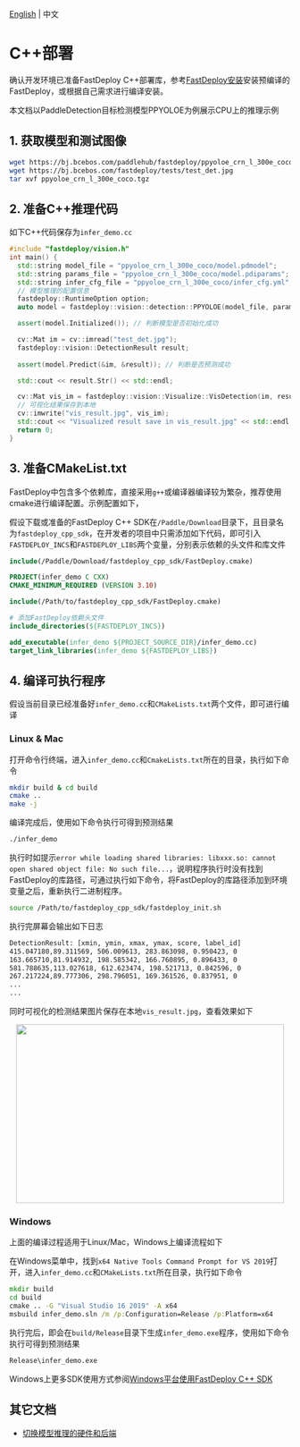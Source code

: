 [English](../../../en/quick_start/models/cpp.md) | 中文

# C++部署

确认开发环境已准备FastDeploy C++部署库，参考[FastDeploy安装](../../build_and_install/)安装预编译的FastDeploy，或根据自己需求进行编译安装。

本文档以PaddleDetection目标检测模型PPYOLOE为例展示CPU上的推理示例

## 1. 获取模型和测试图像

```bash
wget https://bj.bcebos.com/paddlehub/fastdeploy/ppyoloe_crn_l_300e_coco.tgz
wget https://bj.bcebos.com/fastdeploy/tests/test_det.jpg
tar xvf ppyoloe_crn_l_300e_coco.tgz
```

## 2. 准备C++推理代码

如下C++代码保存为`infer_demo.cc`

```c++
#include "fastdeploy/vision.h"
int main() {
  std::string model_file = "ppyoloe_crn_l_300e_coco/model.pdmodel";
  std::string params_file = "ppyoloe_crn_l_300e_coco/model.pdiparams";
  std::string infer_cfg_file = "ppyoloe_crn_l_300e_coco/infer_cfg.yml";
  // 模型推理的配置信息
  fastdeploy::RuntimeOption option;
  auto model = fastdeploy::vision::detection::PPYOLOE(model_file, params_file, infer_cfg_file, option);

  assert(model.Initialized()); // 判断模型是否初始化成功

  cv::Mat im = cv::imread("test_det.jpg");
  fastdeploy::vision::DetectionResult result;
  
  assert(model.Predict(&im, &result)); // 判断是否预测成功

  std::cout << result.Str() << std::endl;

  cv::Mat vis_im = fastdeploy::vision::Visualize::VisDetection(im, result, 0.5);
  // 可视化结果保存到本地
  cv::imwrite("vis_result.jpg", vis_im);
  std::cout << "Visualized result save in vis_result.jpg" << std::endl;
  return 0;
}
```

## 3. 准备CMakeList.txt

FastDeploy中包含多个依赖库，直接采用`g++`或编译器编译较为繁杂，推荐使用cmake进行编译配置。示例配置如下，

假设下载或准备的FastDeploy C++ SDK在`/Paddle/Download`目录下，且目录名为`fastdeploy_cpp_sdk`，在开发者的项目中只需添加如下代码，即可引入`FASTDEPLOY_INCS`和`FASTDEPLOY_LIBS`两个变量，分别表示依赖的头文件和库文件

```cmake
include(/Paddle/Download/fastdeploy_cpp_sdk/FastDeploy.cmake)
```

```cmake
PROJECT(infer_demo C CXX)
CMAKE_MINIMUM_REQUIRED (VERSION 3.10)

include(/Path/to/fastdeploy_cpp_sdk/FastDeploy.cmake)

# 添加FastDeploy依赖头文件
include_directories(${FASTDEPLOY_INCS})

add_executable(infer_demo ${PROJECT_SOURCE_DIR}/infer_demo.cc)
target_link_libraries(infer_demo ${FASTDEPLOY_LIBS})
```

## 4. 编译可执行程序

假设当前目录已经准备好`infer_demo.cc`和`CMakeLists.txt`两个文件，即可进行编译

### Linux & Mac

打开命令行终端，进入`infer_demo.cc`和`CmakeLists.txt`所在的目录，执行如下命令

```bash
mkdir build & cd build
cmake ..
make -j
```

编译完成后，使用如下命令执行可得到预测结果
```bash
./infer_demo 
```
执行时如提示`error while loading shared libraries: libxxx.so: cannot open shared object file: No such file...`，说明程序执行时没有找到FastDeploy的库路径，可通过执行如下命令，将FastDeploy的库路径添加到环境变量之后，重新执行二进制程序。
```bash
source /Path/to/fastdeploy_cpp_sdk/fastdeploy_init.sh
```

执行完屏幕会输出如下日志
```bash
DetectionResult: [xmin, ymin, xmax, ymax, score, label_id]
415.047180,89.311569, 506.009613, 283.863098, 0.950423, 0
163.665710,81.914932, 198.585342, 166.760895, 0.896433, 0
581.788635,113.027618, 612.623474, 198.521713, 0.842596, 0
267.217224,89.777306, 298.796051, 169.361526, 0.837951, 0
...
...
```

同时可视化的检测结果图片保存在本地`vis_result.jpg`，查看效果如下
<div  align="center">
<img src="https://user-images.githubusercontent.com/19339784/184326520-7075e907-10ed-4fad-93f8-52d0e35d4964.jpg", width=480px, height=320px />
</div>

### Windows

上面的编译过程适用于Linux/Mac，Windows上编译流程如下

在Windows菜单中，找到`x64 Native Tools Command Prompt for VS 2019`打开，进入`infer_demo.cc`和`CMakeLists.txt`所在目录，执行如下命令
```bat
mkdir build
cd build
cmake .. -G "Visual Studio 16 2019" -A x64
msbuild infer_demo.sln /m /p:Configuration=Release /p:Platform=x64
```

执行完后，即会在`build/Release`目录下生成`infer_demo.exe`程序，使用如下命令执行可得到预测结果
```bat
Release\infer_demo.exe
```

Windows上更多SDK使用方式参阅[Windows平台使用FastDeploy C++ SDK](../../faq/use_sdk_on_windows.md)

## 其它文档

- [切换模型推理的硬件和后端](../../faq/how_to_change_backend.md)
